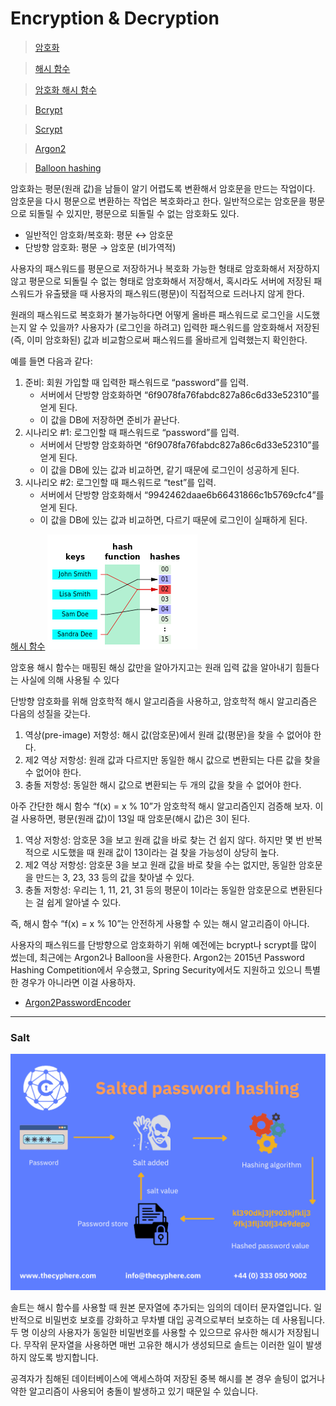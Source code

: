 # Encryption & Decryption

> [암호화](https://ko.wikipedia.org/wiki/암호화)
>

> [해시 함수](https://ko.wikipedia.org/wiki/해시_함수)
>

> [암호화 해시 함수](https://ko.wikipedia.org/wiki/암호화_해시_함수)
>

> [Bcrypt](https://ko.wikipedia.org/wiki/Bcrypt)
>

> [Scrypt](https://en.wikipedia.org/wiki/Scrypt)
>

> [Argon2](https://ko.wikipedia.org/wiki/Argon2)
>

> [Balloon hashing](https://en.wikipedia.org/wiki/Balloon_hashing)
>

암호화는 평문(원래 값)을 남들이 알기 어렵도록 변환해서 암호문을 만드는 작업이다. 암호문을 다시 평문으로 변환하는 작업은 복호화라고 한다. 일반적으로는 암호문을 평문으로 되돌릴 수 있지만, 평문으로 되돌릴 수 없는
암호화도 있다.

- 일반적인 암호화/복호화: 평문 ↔ 암호문
- 단방향 암호화: 평문 → 암호문 (비가역적)

사용자의 패스워드를 평문으로 저장하거나 복호화 가능한 형태로 암호화해서 저장하지 않고 평문으로 되돌릴 수 없는 형태로 암호화해서 저장해서, 혹시라도 서버에 저장된 패스워드가 유출됐을 때 사용자의 패스워드(평문)이
직접적으로 드러나지 않게 한다.

원래의 패스워드로 복호화가 불가능하다면 어떻게 올바른 패스워드로 로그인을 시도했는지 알 수 있을까? 사용자가 (로그인을 하려고) 입력한 패스워드를 암호화해서 저장된 (즉, 이미 암호화된) 값과 비교함으로써 패스워드를
올바르게 입력했는지 확인한다.

예를 들면 다음과 같다:

1. 준비: 회원 가입할 때 입력한 패스워드로 “password”를 입력.
    - 서버에서 단방향 암호화하면 “6f9078fa76fabdc827a86c6d33e52310”를 얻게 된다.
    - 이 값을 DB에 저장하면 준비가 끝난다.
2. 시나리오 #1: 로그인할 때 패스워드로 “password”를 입력.
    - 서버에서 단방향 암호화하면 “6f9078fa76fabdc827a86c6d33e52310”를 얻게 된다.
    - 이 값을 DB에 있는 값과 비교하면, 같기 때문에 로그인이 성공하게 된다.
3. 시나리오 #2: 로그인할 때 패스워드로 “test”를 입력.
    - 서버에서 단방향 암호화해서 “9942462daae6b66431866c1b5769cfc4”를 얻게 된다.
    - 이 값을 DB에 있는 값과 비교하면, 다르기 때문에 로그인이 실패하게 된다.

[해시 함수](https://ko.wikipedia.org/wiki/%ED%95%B4%EC%8B%9C_%ED%95%A8%EC%88%98)
![img.png](../../resources/security_encryption_hash.png)

암호용 해시 함수는 매핑된 해싱 값만을 알아가지고는 원래 입력 값을 알아내기 힘들다는 사실에 의해 사용될 수 있다

단방향 암호화를 위해 암호학적 해시 알고리즘을 사용하고, 암호학적 해시 알고리즘은 다음의 성질을 갖는다.

1. 역상(pre-image) 저항성: 해시 값(암호문)에서 원래 값(평문)을 찾을 수 없어야 한다.
2. 제2 역상 저항성: 원래 값과 다르지만 동일한 해시 값으로 변환되는 다른 값을 찾을 수 없어야 한다.
3. 충돌 저항성: 동일한 해시 값으로 변환되는 두 개의 값을 찾을 수 없어야 한다.

아주 간단한 해시 함수 “f(x) = x % 10”가 암호학적 해시 알고리즘인지 검증해 보자. 이걸 사용하면, 평문(원래 값)이 13일 때 암호문(해시 값)은 3이 된다.

1. 역상 저항성: 암호문 3을 보고 원래 값을 바로 찾는 건 쉽지 않다. 하지만 몇 번 반복적으로 시도했을 때 원래 값이 13이라는 걸 찾을 가능성이 상당히 높다.
2. 제2 역상 저항성: 암호문 3을 보고 원래 값을 바로 찾을 수는 없지만, 동일한 암호문을 만드는 3, 23, 33 등의 값을 찾아낼 수 있다.
3. 충돌 저항성: 우리는 1, 11, 21, 31 등의 평문이 1이라는 동일한 암호문으로 변환된다는 걸 쉽게 알아낼 수 있다.

즉, 해시 함수 “f(x) = x % 10”는 안전하게 사용할 수 있는 해시 알고리즘이 아니다.

사용자의 패스워드를 단방향으로 암호화하기 위해 예전에는 bcrypt나 scrypt를 많이 썼는데, 최근에는 Argon2나 Balloon을 사용한다. Argon2는 2015년 Password Hashing
Competition에서 우승했고, Spring Security에서도 지원하고 있으니 특별한 경우가 아니라면 이걸 사용하자.

- [Argon2PasswordEncoder](https://docs.spring.io/spring-security/site/docs/current/api/org/springframework/security/crypto/argon2/Argon2PasswordEncoder.html)

---

### Salt

![img.png](../../resources/security_encryption_salt.png)

솔트는 해시 함수를 사용할 때 원본 문자열에 추가되는 임의의 데이터 문자열입니다. 일반적으로 비밀번호 보호를 강화하고 무차별 대입 공격으로부터 보호하는 데 사용됩니다. 두 명 이상의 사용자가 동일한 비밀번호를 사용할
수 있으므로 유사한 해시가 저장됩니다. 무작위 문자열을 사용하면 매번 고유한 해시가 생성되므로 솔트는 이러한 일이 발생하지 않도록 방지합니다.

공격자가 침해된 데이터베이스에 액세스하여 저장된 중복 해시를 본 경우 솔팅이 없거나 약한 알고리즘이 사용되어 충돌이 발생하고 있기 때문일 수 있습니다.
